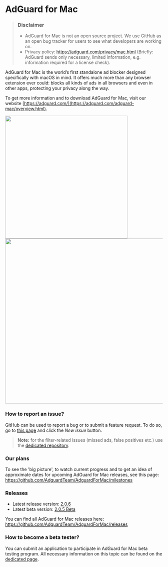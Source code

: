 # AdGuard for Mac
> ### Disclaimer
> * AdGuard for Mac is not an open source project. We use GitHub as an open bug tracker for users to see what developers are working on.
> * Privacy policy: https://adguard.com/privacy/mac.html (Briefly: AdGuard sends only necessary, limited information, e.g. information required for a license check).

AdGuard for Mac is the world’s first standalone ad blocker designed specifically with macOS in mind. It offers much more than any browser extension ever could: blocks all kinds of ads in all browsers and even in other apps, protecting your privacy along the way.

To get more information and to download AdGuard for Mac, visit our website [https://adguard.com/](https://adguard.com/adguard-mac/overview.html).

<img src="https://cdn.adguard.com/public/Adguard/screenshots/adguardmacmainEN.png" height="391"><img src="https://cdn.adguard.com/public/Adguard/screenshots/adguardmacfiltersEN.png" width="525">

### How to report an issue?

GitHub can be used to report a bug or to submit a feature request. To do so, go to [this page](https://github.com/AdguardTeam/AdguardForMac/issues) and click the *New issue* button.

>**Note:** for the filter-related issues (missed ads, false positives etc.) use the [dedicated repository](https://github.com/AdguardTeam/AdguardFilters). 

### Our plans

To see the 'big picture', to watch current progress and to get an idea of approximate dates for upcoming AdGuard for Mac releases, see this page: https://github.com/AdguardTeam/AdguardForMac/milestones

### Releases

 * Latest release version: [2.0.6](https://github.com/AdguardTeam/AdguardForMac/releases/tag/v2.0.6) 
 * Latest beta version: [2.0.5 Beta](https://github.com/AdguardTeam/AdguardForMac/releases/tag/v2.0.5-beta)

You can find all AdGuard for Mac releases here: https://github.com/AdguardTeam/AdguardForMac/releases

### How to become a beta tester?

You can submit an application to participate in AdGuard for Mac beta testing program. All necessary information on this topic can be found on the [dedicated page](https://adguard.com/beta.html).

